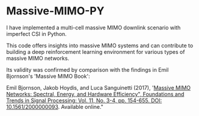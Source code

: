 # Massive-MIMO-PY

I have implemented a multi-cell massive MIMO downlink scenario with imperfect CSI in Python.

This code offers insights into massive MIMO systems and can contribute to building a deep reinforcement learning environment for various types of massive MIMO networks.

Its validity was confirmed by comparison with the findings in Emil Bjornson's 'Massive MIMO Book':

Emil Bjornson, Jakob Hoydis, and Luca Sanguinetti (2017), '[Massive MIMO Networks: Spectral, Energy, and Hardware Efficiency", Foundations and Trends in Signal Processing: Vol. 11, No. 3-4, pp. 154-655. DOI: 10.1561/2000000093](https://www.massivemimobook.com/). Available online."
